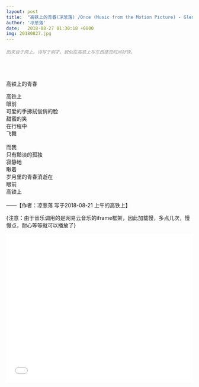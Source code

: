 ```yaml
---
layout: post
title:  "高铁上的青春(凉葱落) /Once (Music from the Motion Picture) - Glen Hansard"
author: '凉葱落'
date:   2018-08-27 01:30:18 +0800
img: 20180827.jpg
---
```

<h5 style="color:#999; font-size:12px;font-weight:300">图来自于网上。诗写于刚才。貌似在高铁上写东西感觉时间好快。</h5>
<br>
<br>

高铁上的青春<br>

高铁上<br>
眼前<br>
可爱的手拂拭俊俏的脸<br>
甜蜜的笑<br>
在行程中<br>
飞舞<br>
<br>
而我<br>
只有黯淡的孤独<br>
寂静地<br>
瞅着<br>
岁月里的青春消逝在<br>
眼前<br>
高铁上<br>
<br>
——【作者：凉葱落 写于2018-08-21 上午的高铁上】

{注意：由于音乐调用的是网易云音乐的iframe框架，因此加载慢，多点几次，慢慢点，耐心等等就可以播放了}
<iframe frameborder="0" src="//music.163.com/outchain/player?type=1&id=438324&auto=1&height=430" allowfullscreen style="width:100%;height:400px"></iframe>
